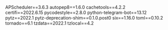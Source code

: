 APScheduler==3.6.3
autopep8==1.6.0
cachetools==4.2.2
certifi==2022.6.15
pycodestyle==2.8.0
python-telegram-bot==13.12
pytz==2022.1
pytz-deprecation-shim==0.1.0.post0
six==1.16.0
toml==0.10.2
tornado==6.1
tzdata==2022.1
tzlocal==4.2